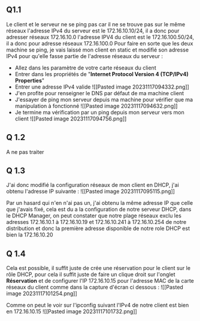 ## Q1.1
Le client et le serveur ne se ping pas car il ne se trouve pas sur le même réseaux 
l'adresse IPv4 du serveur est le 172.16.10.10/24, il a donc pour adresser réseaux 172.16.10.0
l'adresse IPV4 du client est le 172.16.100.50/24, il a donc pour adresse réseaux 172.16.100.0
Pour faire en sorte que les deux machine se ping, je vais laissé mon client en static et modifié son adresse IPv4 pour qu'elle fasse partie de l'adresse réseaux du serveur :
- Allez dans les paramètre de votre carte réseaux du client
- Entrer dans les propriétés de "**Internet Protocol Version 4 (TCP/IPv4) Properties**" 
- Entrer une adresse IPv4 valide 
![[Pasted image 20231117094332.png]]
- J'en profite pour renseigner le DNS par défaut de ma machine client 
- J'essayer de ping mon serveur depuis ma machine pour vérifier que ma manipulation à fonctionné 
![[Pasted image 20231117094632.png]]
- Je termine ma vérification par un ping depuis mon serveur vers mon client 
 ![[Pasted image 20231117094756.png]]

## Q 1.2
A ne pas traiter

## Q 1.3
J'ai donc modifié la configuration réseaux de mon client en DHCP, j'ai obtenu l'adresse IP suivante :
![[Pasted image 20231117095115.png]]

Par un hasard qui n'en n'ai pas un, j'ai obtenu la même adresse IP que celle que j'avais fixé, cela est du a la configuration de notre serveur DHCP, dans le DHCP Manager, on peut constater que notre plage réseaux exclu les adresses 172.16.10.1 à 172.16.10.19 et 172.16.10.241 à 172.16.10.254 de notre distribution et donc la première adresse disponible de notre role DHCP est bien la 172.16.10.20

## Q 1.4
Cela est possible, il suffit juste de crée une réservation pour le client sur le rôle DHCP, pour cela il suffit juste de faire un clique droit sur l'onglet **Réservation** et de configurer l'IP 172.16.10.15 pour l'adresse MAC de la carte réseaux du client comme dans la capture d'écran ci dessous :
![[Pasted image 20231117101254.png]]

Comme on peut le voir sur l'ipconfig suivant l'IPv4 de notre client est bien en 172.16.10.15
![[Pasted image 20231117101732.png]]